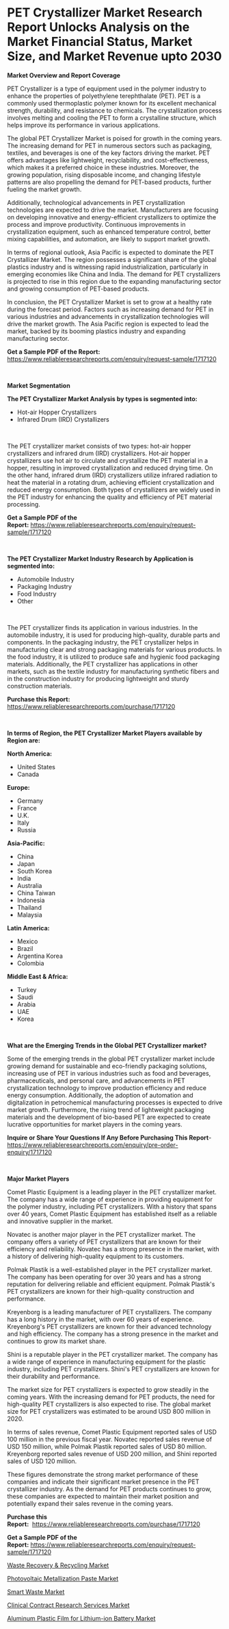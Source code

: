 <p><h1>PET Crystallizer Market Research Report Unlocks Analysis on the Market Financial Status, Market Size, and Market Revenue upto 2030</h1></p><p><strong>Market Overview and Report Coverage</strong></p>
<p><p>PET Crystallizer is a type of equipment used in the polymer industry to enhance the properties of polyethylene terephthalate (PET). PET is a commonly used thermoplastic polymer known for its excellent mechanical strength, durability, and resistance to chemicals. The crystallization process involves melting and cooling the PET to form a crystalline structure, which helps improve its performance in various applications.</p><p>The global PET Crystallizer Market is poised for growth in the coming years. The increasing demand for PET in numerous sectors such as packaging, textiles, and beverages is one of the key factors driving the market. PET offers advantages like lightweight, recyclability, and cost-effectiveness, which makes it a preferred choice in these industries. Moreover, the growing population, rising disposable income, and changing lifestyle patterns are also propelling the demand for PET-based products, further fueling the market growth.</p><p>Additionally, technological advancements in PET crystallization technologies are expected to drive the market. Manufacturers are focusing on developing innovative and energy-efficient crystallizers to optimize the process and improve productivity. Continuous improvements in crystallization equipment, such as enhanced temperature control, better mixing capabilities, and automation, are likely to support market growth.</p><p>In terms of regional outlook, Asia Pacific is expected to dominate the PET Crystallizer Market. The region possesses a significant share of the global plastics industry and is witnessing rapid industrialization, particularly in emerging economies like China and India. The demand for PET crystallizers is projected to rise in this region due to the expanding manufacturing sector and growing consumption of PET-based products.</p><p>In conclusion, the PET Crystallizer Market is set to grow at a healthy rate during the forecast period. Factors such as increasing demand for PET in various industries and advancements in crystallization technologies will drive the market growth. The Asia Pacific region is expected to lead the market, backed by its booming plastics industry and expanding manufacturing sector.</p></p>
<p><strong>Get a Sample PDF of the Report:</strong> <a href="https://www.reliableresearchreports.com/enquiry/request-sample/1717120">https://www.reliableresearchreports.com/enquiry/request-sample/1717120</a></p>
<p>&nbsp;</p>
<p><strong>Market Segmentation</strong></p>
<p><strong>The PET Crystallizer Market Analysis by types is segmented into:</strong></p>
<p><ul><li>Hot-air Hopper Crystallizers</li><li>Infrared Drum (IRD) Crystallizers</li></ul></p>
<p>&nbsp;</p>
<p><p>The PET crystallizer market consists of two types: hot-air hopper crystallizers and infrared drum (IRD) crystallizers. Hot-air hopper crystallizers use hot air to circulate and crystallize the PET material in a hopper, resulting in improved crystallization and reduced drying time. On the other hand, infrared drum (IRD) crystallizers utilize infrared radiation to heat the material in a rotating drum, achieving efficient crystallization and reduced energy consumption. Both types of crystallizers are widely used in the PET industry for enhancing the quality and efficiency of PET material processing.</p></p>
<p><strong>Get a Sample PDF of the Report:</strong>&nbsp;<a href="https://www.reliableresearchreports.com/enquiry/request-sample/1717120">https://www.reliableresearchreports.com/enquiry/request-sample/1717120</a></p>
<p>&nbsp;</p>
<p><strong>The PET Crystallizer Market Industry Research by Application is segmented into:</strong></p>
<p><ul><li>Automobile Industry</li><li>Packaging Industry</li><li>Food Industry</li><li>Other</li></ul></p>
<p>&nbsp;</p>
<p><p>The PET crystallizer finds its application in various industries. In the automobile industry, it is used for producing high-quality, durable parts and components. In the packaging industry, the PET crystallizer helps in manufacturing clear and strong packaging materials for various products. In the food industry, it is utilized to produce safe and hygienic food packaging materials. Additionally, the PET crystallizer has applications in other markets, such as the textile industry for manufacturing synthetic fibers and in the construction industry for producing lightweight and sturdy construction materials.</p></p>
<p><strong>Purchase this Report:</strong>&nbsp; <a href="https://www.reliableresearchreports.com/purchase/1717120">https://www.reliableresearchreports.com/purchase/1717120</a></p>
<p>&nbsp;</p>
<p><strong>In terms of Region, the PET Crystallizer Market Players available by Region are:</strong></p>
<p>
    <p> <strong> North America: </strong>
        <ul>
            <li>United States</li>
            <li>Canada</li>
        </ul>
        </p> 
    <p> <strong> Europe: </strong>
        <ul>
            <li>Germany</li>
            <li>France</li>
            <li>U.K.</li>
            <li>Italy</li>
            <li>Russia</li>
        </ul>
        </p> 
    <p> <strong> Asia-Pacific: </strong>
        <ul>
            <li>China</li>
            <li>Japan</li>
            <li>South Korea</li>
            <li>India</li>
            <li>Australia</li>
            <li>China Taiwan</li>
            <li>Indonesia</li>
            <li>Thailand</li>
            <li>Malaysia</li>
        </ul>
        </p> 
    <p> <strong> Latin America: </strong>
        <ul>
            <li>Mexico</li>
            <li>Brazil</li>
            <li>Argentina Korea</li>
            <li>Colombia</li>
        </ul>
        </p> 
    <p> <strong> Middle East & Africa: </strong>
        <ul>
            <li>Turkey</li>
            <li>Saudi</li>
            <li>Arabia</li>
            <li>UAE</li>
            <li>Korea</li>
        </ul>
    </p>
    </p>
<p>&nbsp;</p>
<p><strong>What are the Emerging Trends in the Global PET Crystallizer market?</strong></p>
<p><p>Some of the emerging trends in the global PET crystallizer market include growing demand for sustainable and eco-friendly packaging solutions, increasing use of PET in various industries such as food and beverages, pharmaceuticals, and personal care, and advancements in PET crystallization technology to improve production efficiency and reduce energy consumption. Additionally, the adoption of automation and digitalization in petrochemical manufacturing processes is expected to drive market growth. Furthermore, the rising trend of lightweight packaging materials and the development of bio-based PET are expected to create lucrative opportunities for market players in the coming years.</p></p>
<p><strong>Inquire or Share Your Questions If Any Before Purchasing This Report</strong>- <a href="https://www.reliableresearchreports.com/enquiry/pre-order-enquiry/1717120">https://www.reliableresearchreports.com/enquiry/pre-order-enquiry/1717120</a></p>
<p>&nbsp;</p>
<p><strong>Major Market Players</strong></p>
<p><p>Comet Plastic Equipment is a leading player in the PET crystallizer market. The company has a wide range of experience in providing equipment for the polymer industry, including PET crystallizers. With a history that spans over 40 years, Comet Plastic Equipment has established itself as a reliable and innovative supplier in the market.</p><p>Novatec is another major player in the PET crystallizer market. The company offers a variety of PET crystallizers that are known for their efficiency and reliability. Novatec has a strong presence in the market, with a history of delivering high-quality equipment to its customers.</p><p>Polmak Plastik is a well-established player in the PET crystallizer market. The company has been operating for over 30 years and has a strong reputation for delivering reliable and efficient equipment. Polmak Plastik's PET crystallizers are known for their high-quality construction and performance.</p><p>Kreyenborg is a leading manufacturer of PET crystallizers. The company has a long history in the market, with over 60 years of experience. Kreyenborg's PET crystallizers are known for their advanced technology and high efficiency. The company has a strong presence in the market and continues to grow its market share.</p><p>Shini is a reputable player in the PET crystallizer market. The company has a wide range of experience in manufacturing equipment for the plastic industry, including PET crystallizers. Shini's PET crystallizers are known for their durability and performance.</p><p>The market size for PET crystallizers is expected to grow steadily in the coming years. With the increasing demand for PET products, the need for high-quality PET crystallizers is also expected to rise. The global market size for PET crystallizers was estimated to be around USD 800 million in 2020.</p><p>In terms of sales revenue, Comet Plastic Equipment reported sales of USD 100 million in the previous fiscal year. Novatec reported sales revenue of USD 150 million, while Polmak Plastik reported sales of USD 80 million. Kreyenborg reported sales revenue of USD 200 million, and Shini reported sales of USD 120 million.</p><p>These figures demonstrate the strong market performance of these companies and indicate their significant market presence in the PET crystallizer industry. As the demand for PET products continues to grow, these companies are expected to maintain their market position and potentially expand their sales revenue in the coming years.</p></p>
<p><strong>Purchase this Report:</strong>&nbsp;&nbsp;<a href="https://www.reliableresearchreports.com/purchase/1717120">https://www.reliableresearchreports.com/purchase/1717120</a></p>
<p></p>
<p><strong>Get a Sample PDF of the Report:</strong>&nbsp;<a href="https://www.reliableresearchreports.com/enquiry/request-sample/1717120">https://www.reliableresearchreports.com/enquiry/request-sample/1717120</a></p>
<p><p><a href="https://www.linkedin.com/pulse/waste-recovery-amp-recycling-market-size-2023-2030-global/">Waste Recovery & Recycling Market</a></p><p><a href="https://medium.com/@noewwade60/photovoltaic-metallization-paste-market-analysis-and-sze-forecasted-for-period-from-2023-to-2030-2a57de15cd18">Photovoltaic Metallization Paste Market</a></p><p><a href="https://www.linkedin.com/pulse/decoding-smart-waste-market-deep-dive-latest-trends-segmentation/">Smart Waste Market</a></p><p><a href="https://www.linkedin.com/pulse/clinical-contract-research-services-market-share/">Clinical Contract Research Services Market</a></p><p><a href="https://medium.com/@wadeodinnn745/decoding-aluminum-plastic-film-for-lithium-ion-battery-market-metrics-market-share-trends-and-44e8b4615dc5">Aluminum Plastic Film for Lithium-ion Battery Market</a></p></p>